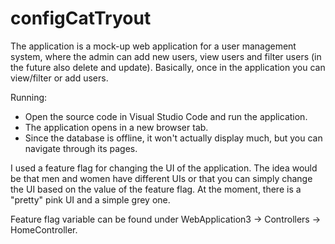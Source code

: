 # configCatTryout

The application is a mock-up web application for a user management system, where the admin can add new users, view users and filter users (in the future also delete and update).
Basically, once in the application you can view/filter or add users.

Running:

- Open the source code in Visual Studio Code and run the application.
- The application opens in a new browser tab.
- Since the database is offline, it won't actually display much, but you can navigate through its pages.

I used a feature flag for changing the UI of the application. The idea would be that men and women have different UIs or that you can simply change the UI based 
on the value of the feature flag. At the moment, there is a "pretty" pink UI and a simple grey one.

Feature flag variable can be found under WebApplication3 -> Controllers -> HomeController. 
